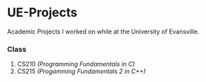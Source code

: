 # UE-Projects  
Academic Projects I worked on while at the University of Evansville.  

### Class   
1. CS210 *(Programming Fundamentals in C)*
2. CS215 *(Progamming Fundamentals 2 in C++)*
